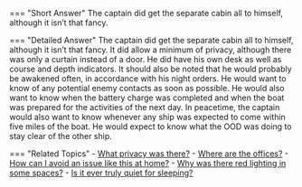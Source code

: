 
=== "Short Answer"
    The captain did get the separate cabin all to himself, although it isn’t that fancy.

=== "Detailed Answer"
    The captain did get the separate cabin all to himself, although it isn’t that fancy.  It did allow a minimum of privacy, although there was only a curtain instead of a door.  He did have his own desk as well as course and depth indicators.  It should also be noted that he would probably be awakened often, in accordance with his night orders.  He would want to know of any potential enemy contacts as soon as possible.  He would also want to know when the battery charge was completed and when the boat was prepared for the activities of the next day.  In peacetime, the captain would also want to know whenever any ship was expected to come within five miles of the boat.  He would expect to know what the OOD was doing to stay clear of the other ship.

=== "Related Topics"
    - [What privacy was there?](../FAQs/what-privacy-was-there.md)
    - [Where are the offices?](../FAQs/where-are-the-offices.md)
    - [How can I avoid an issue like this at home?](../FAQs/how-can-i-avoid-an-issue-like-this-at-home.md)
    - [Why was there red lighting in some spaces?](../FAQs/why-was-there-red-lighting-in-some-spaces.md)
    - [Is it ever truly quiet for sleeping?](../FAQs/is-it-ever-truly-quiet-for-sleeping.md)
